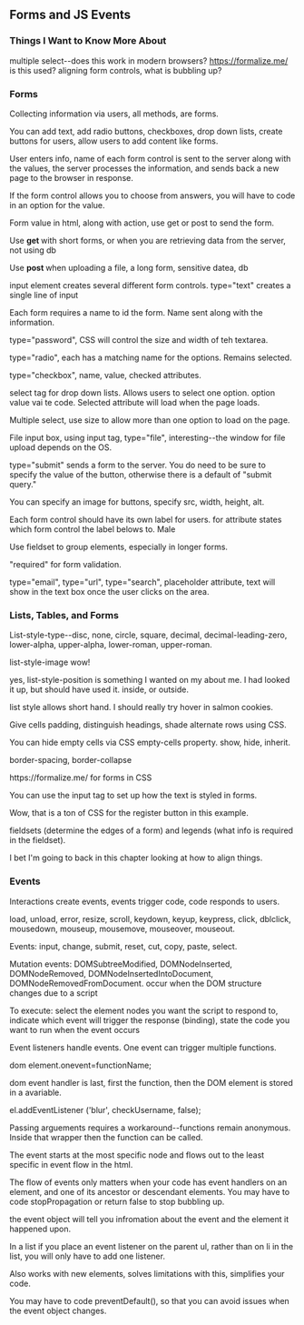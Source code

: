 ## Forms and JS Events

### Things I Want to Know More About
multiple select--does this work in modern browsers? https://formalize.me/ is this used? aligning form controls, what is bubbling up? 

### Forms
<p> Collecting information via users, all methods, are forms. </p>
<p> You can add text, add radio buttons, checkboxes, drop down lists, create buttons for users, allow users to add content like forms. </p>
<p> User enters info, name of each form control is sent to the server along with the values, the server processes the information, and sends back a new page to the browser in response. </p>
<p> If the form control allows you to choose from answers, you will have to code in an option for the value. </p>
<p> Form value in html, along with action, use get or post to send the form. </p>
<p> Use <strong> get </strong>with short forms, or when you are retrieving data from the server, not using db </p>
<p> Use <strong> post </strong> when uploading a file, a long form, sensitive datea, db </p>
<p> input element creates several different form controls. type="text" creates a single line of input </p>
<p> Each form requires a name to id the form. Name sent along with the information. </p>
<p> type="password", CSS will control the size and width of teh textarea. </p>
<p> type="radio", each has a matching name for the options. Remains selected. </p>
<p> type="checkbox", name, value, checked attributes. </p>
<p> select tag for drop down lists. Allows users to select one option. option value vai te code. Selected attribute will load when the page loads. </p>
<p> Multiple select, use size to allow more than one option to load on the page. </p>
<p> File input box, using input tag, type="file", interesting--the window for file upload depends on the OS. </p>
<p> type="submit" sends a form to the server. You do need to be sure to specify the value of the button, otherwise there is a default of "submit query."</p>
<p> You can specify an image for buttons, specify src, width, height, alt. </p>
<p> Each form control should have its own label for users. for attribute states which form control the label belows to. <//label for ="male"> Male <///label> </p>
<p> Use fieldset to group elements, especially in longer forms. </p>
<p> "required" for form validation. </p>
<p> type="email", type="url", type="search", placeholder attribute, text will show in the text box once the user clicks on the area. </p>


###  Lists, Tables, and Forms
<p> List-style-type--disc, none, circle, square, decimal, decimal-leading-zero, lower-alpha, upper-alpha, lower-roman, upper-roman. </p>
<p> list-style-image wow! </p>
<p> yes, list-style-position is something I wanted on my about me. I had looked it up, but should have used it. inside, or outside. </p>
<p> list style allows short hand. I should really try hover in salmon cookies. </p>
<p> Give cells padding, distinguish headings, shade alternate rows using CSS. </p>
<p> You can hide empty cells via CSS empty-cells property. show, hide, inherit. </p>
<p> border-spacing, border-collapse </p>
<p>https://formalize.me/ for forms in CSS</p>
<p> You can use the input tag to set up how the text is styled in forms. </p>
<p> Wow, that is a ton of CSS for the register button in this example. </p>
<p> fieldsets (determine the edges of a form) and legends (what info is required in the fieldset). 
<p> I bet I'm going to back in this chapter looking at how to align things. </p>

### Events

<p> Interactions create events, events trigger code, code responds to users. </p>
<p> load, unload, error, resize, scroll, keydown, keyup, keypress, click, dblclick, mousedown, mouseup, mousemove, mouseover, mouseout. </p>
<p> Events: input, change, submit, reset, cut, copy, paste, select. </p>
<p> Mutation events: DOMSubtreeModified, DOMNodeInserted, DOMNodeRemoved, DOMNodeInsertedIntoDocument, DOMNodeRemovedFromDocument. occur when the DOM structure changes due to a script</p>
<p> To execute: select the element nodes you want the script to respond to, indicate which event will trigger the response (binding), state the code you want to run when the event occurs </p>
<p>Event listeners handle events. One event can trigger multiple functions. </p>
<p> dom element.onevent=functionName; </p>
<p> dom event handler is last, first the function, then the DOM element is stored in a avariable. </p>
<p> el.addEventListener ('blur', checkUsername, false); </p>
<p> Passing arguements requires a workaround--functions remain anonymous. Inside that wrapper then the function can be called. </p>
<p> The event starts at the most specific node and flows out to the least specific in event flow in the html. </p>
<p> The flow of events only matters when your code has event handlers on an element, and one of its ancestor or descendant elements. You may have to code stopPropagation or return false to stop bubbling up. </p>
<p> the event object will tell you infromation about the event and the element it happened upon. </p>
<p> In a list if you place an event listener on the parent ul, rather than on li in the list, you will only have to add one listener. </p>
<p> Also works with new elements, solves limitations with this, simplifies your code. </p>
<p> You may have to code preventDefault(), so that you can avoid issues when the event object changes. </p>
<p>
<p>
<p>
<p>
<p>
<p>
<p>
<p>